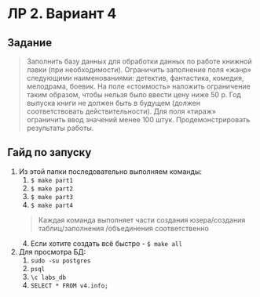 # ЛР 2. Вариант 4

## Задание

> Заполнить базу данных для обработки данных по работе
> книжной лавки (при необходимости). Ограничить заполнение поля «жанр»
> следующими наименованиями: детектив, фантастика, комедия, мелодрама,
> боевик. На поле «стоимость» наложить ограничение таким образом, чтобы
> нельзя было ввести цену ниже 50 р. Год выпуска книги не должен быть в
> будущем (должен соответствовать действительности). Для поля «тираж»
> ограничить ввод значений менее 100 штук. Продемонстрировать результаты работы.

## Гайд по запуску

1. Из этой папки последовательно выполняем команды:  
    1. ``` $ make part1 ```
    2. ``` $ make part2 ```
    3. ``` $ make part3 ```
    3. ``` $ make part4 ```
    > Каждая команда выполняет части создания юзера/создания таблиц/заполнения
    > /объединения соответственно
    4. Если хотите создать всё быстро - ``` $ make all ```
2. Для просмотра БД:
    1. ``` sudo -su postgres ```
    2. ``` psql ```
    3. ``` \c labs_db ```
    4. ``` SELECT * FROM v4.info; ```